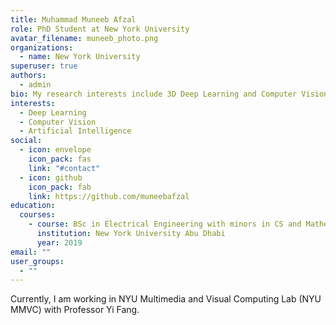 ```yaml
---
title: Muhammad Muneeb Afzal
role: PhD Student at New York University
avatar_filename: muneeb_photo.png
organizations:
  - name: New York University
superuser: true
authors:
  - admin
bio: My research interests include 3D Deep Learning and Computer Vision
interests:
  - Deep Learning
  - Computer Vision
  - Artificial Intelligence
social:
  - icon: envelope
    icon_pack: fas
    link: "#contact"
  - icon: github
    icon_pack: fab
    link: https://github.com/muneebafzal
education:
  courses:
    - course: BSc in Electrical Engineering with minors in CS and Mathematics
      institution: New York University Abu Dhabi
      year: 2019
email: ""
user_groups:
  - ""
---
```

Currently, I am working in NYU Multimedia and Visual Computing Lab (NYU MMVC) with Professor Yi Fang.